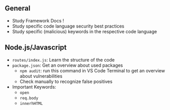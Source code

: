 ## General
- Study Framework Docs !
- Study specific code language security best practices
- Study specific (malicious) keywords in the respective code language

## Node.js/Javascript
- `routes/index.js`: Learn the structure of the code
- `package.json`: Get an overview about used packages
  - `npm audit`: run this command in VS Code Terminal to get an overview about vulnerabilities
  - Check manually to recognize false positives 
- Important Keywords:
  - `open` 
  - `req.body`
  - `innerhHTML`

